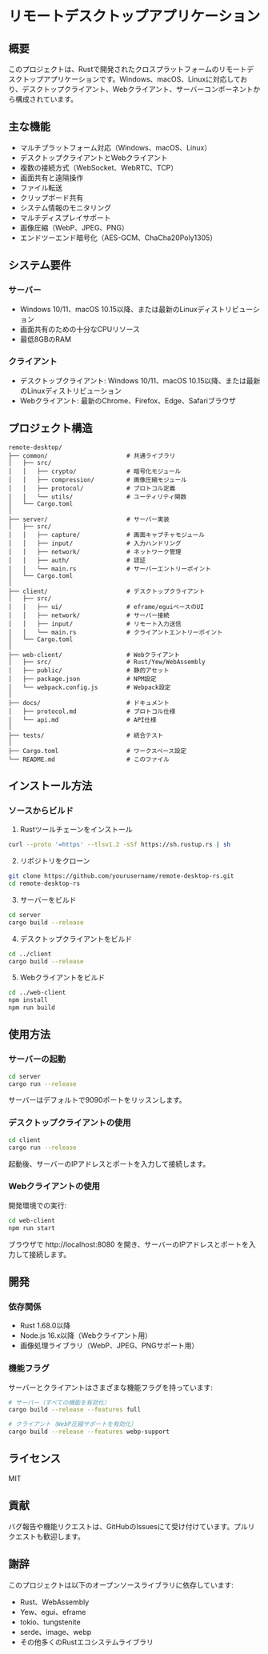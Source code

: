 # リモートデスクトップアプリケーション

## 概要

このプロジェクトは、Rustで開発されたクロスプラットフォームのリモートデスクトップアプリケーションです。Windows、macOS、Linuxに対応しており、デスクトップクライアント、Webクライアント、サーバーコンポーネントから構成されています。

## 主な機能

- マルチプラットフォーム対応（Windows、macOS、Linux）
- デスクトップクライアントとWebクライアント
- 複数の接続方式（WebSocket、WebRTC、TCP）
- 画面共有と遠隔操作
- ファイル転送
- クリップボード共有
- システム情報のモニタリング
- マルチディスプレイサポート
- 画像圧縮（WebP、JPEG、PNG）
- エンドツーエンド暗号化（AES-GCM、ChaCha20Poly1305）

## システム要件

### サーバー
- Windows 10/11、macOS 10.15以降、または最新のLinuxディストリビューション
- 画面共有のための十分なCPUリソース
- 最低8GBのRAM

### クライアント
- デスクトップクライアント: Windows 10/11、macOS 10.15以降、または最新のLinuxディストリビューション
- Webクライアント: 最新のChrome、Firefox、Edge、Safariブラウザ

## プロジェクト構造

```
remote-desktop/
├── common/                      # 共通ライブラリ
│   ├── src/
│   │   ├── crypto/              # 暗号化モジュール
│   │   ├── compression/         # 画像圧縮モジュール
│   │   ├── protocol/            # プロトコル定義
│   │   └── utils/               # ユーティリティ関数
│   └── Cargo.toml
│
├── server/                      # サーバー実装
│   ├── src/
│   │   ├── capture/             # 画面キャプチャモジュール
│   │   ├── input/               # 入力ハンドリング
│   │   ├── network/             # ネットワーク管理
│   │   ├── auth/                # 認証
│   │   └── main.rs              # サーバーエントリーポイント
│   └── Cargo.toml
│
├── client/                      # デスクトップクライアント
│   ├── src/
│   │   ├── ui/                  # eframe/eguiベースのUI
│   │   ├── network/             # サーバー接続
│   │   ├── input/               # リモート入力送信
│   │   └── main.rs              # クライアントエントリーポイント
│   └── Cargo.toml
│
├── web-client/                  # Webクライアント
│   ├── src/                     # Rust/Yew/WebAssembly
│   ├── public/                  # 静的アセット
│   ├── package.json             # NPM設定
│   └── webpack.config.js        # Webpack設定
│
├── docs/                        # ドキュメント
│   ├── protocol.md              # プロトコル仕様
│   └── api.md                   # API仕様
│
├── tests/                       # 統合テスト
│
├── Cargo.toml                   # ワークスペース設定
└── README.md                    # このファイル
```

## インストール方法

### ソースからビルド

1. Rustツールチェーンをインストール
```bash
curl --proto '=https' --tlsv1.2 -sSf https://sh.rustup.rs | sh
```

2. リポジトリをクローン
```bash
git clone https://github.com/yourusername/remote-desktop-rs.git
cd remote-desktop-rs
```

3. サーバーをビルド
```bash
cd server
cargo build --release
```

4. デスクトップクライアントをビルド
```bash
cd ../client
cargo build --release
```

5. Webクライアントをビルド
```bash
cd ../web-client
npm install
npm run build
```

## 使用方法

### サーバーの起動

```bash
cd server
cargo run --release
```

サーバーはデフォルトで9090ポートをリッスンします。

### デスクトップクライアントの使用

```bash
cd client
cargo run --release
```

起動後、サーバーのIPアドレスとポートを入力して接続します。

### Webクライアントの使用

開発環境での実行:
```bash
cd web-client
npm run start
```

ブラウザで http://localhost:8080 を開き、サーバーのIPアドレスとポートを入力して接続します。

## 開発

### 依存関係

- Rust 1.68.0以降
- Node.js 16.x以降（Webクライアント用）
- 画像処理ライブラリ（WebP、JPEG、PNGサポート用）

### 機能フラグ

サーバーとクライアントはさまざまな機能フラグを持っています:

```bash
# サーバー（すべての機能を有効化）
cargo build --release --features full

# クライアント（WebP圧縮サポートを有効化）
cargo build --release --features webp-support
```

## ライセンス

MIT

## 貢献

バグ報告や機能リクエストは、GitHubのIssuesにて受け付けています。プルリクエストも歓迎します。

## 謝辞

このプロジェクトは以下のオープンソースライブラリに依存しています:

- Rust、WebAssembly
- Yew、egui、eframe
- tokio、tungstenite
- serde、image、webp
- その他多くのRustエコシステムライブラリ